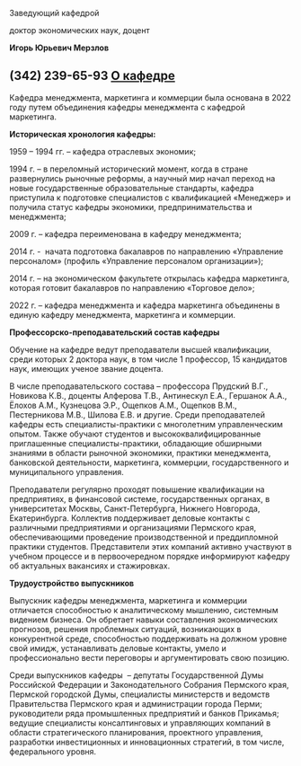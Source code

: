 Заведующий кафедрой
   

 доктор экономических наук, доцент
   

**Игорь Юрьевич Мерзлов** 
  

 (342) 239-65-93
[О кафедре](http://www.psu.ru/fakultety/ekonomicheskij-fakultet/kafedry/kafedra-menedzhmenta-marketinga-i-kommertsii/o-kafedre)
--------------------------------------------------------------------------------------------------------------





 Кафедра менеджмента, маркетинга и коммерции была основана в 2022 году путем объединения кафедры менеджмента с кафедрой маркетинга.
   

  

**Историческая хронология кафедры:** 
  

 1959 – 1994 гг. – кафедра отраслевых экономик;
   

 1994 г. – в переломный исторический момент, когда в стране развернулись рыночные реформы, а научный мир начал переход на новые государственные образовательные стандарты, кафедра приступила к подготовке специалистов с квалификацией «Менеджер» и получила статус кафедры экономики, предпринимательства и менеджмента;
   

 2009 г. – кафедра переименована в кафедру менеджмента;
   

 2014 г. -  начата подготовка бакалавров по направлению «Управление персоналом» (профиль «Управление персоналом организации»);
   

 2014 г. – на экономическом факультете открылась кафедра маркетинга, которая готовит бакалавров по направлению «Торговое дело»;
   

 2022 г. – кафедра менеджмента и кафедра маркетинга объединены в единую кафедру менеджмента, маркетинга и коммерции.
   

  

**Профессорско-преподавательский состав кафедры** 
  

 Обучение на кафедре ведут преподаватели высшей квалификации, среди которых 2 доктора наук, в том числе 1 профессор, 15 кандидатов наук, имеющих ученое звание доцента.
   

  

 В числе преподавательского состава – профессора Прудский В.Г., Новикова К.В., доценты Алферова Т.В., Антинескул Е.А., Гершанок А.А., Ёлохов А.М., Кузнецова Э.Р., Ощепков А.М., Ощепков В.М., Пестерникова М.В., Шилова Е.В. и другие. Среди преподавателей кафедры есть специалисты-практики с многолетним управленческим опытом. Также обучают студентов и высококвалифицированные приглашенные специалисты-практики, обладающие обширными знаниями в области рыночной экономики, практики менеджмента, банковской деятельности, маркетинга, коммерции, государственного и муниципального управления.
   

  

 Преподаватели регулярно проходят повышение квалификации на предприятиях, в финансовой системе, государственных органах, в университетах Москвы, Санкт-Петербурга, Нижнего Новгорода, Екатеринбурга. Коллектив поддерживает деловые контакты с различными предприятиями и организациями Пермского края, обеспечивающими проведение производственной и преддипломной практики студентов. Представители этих компаний активно участвуют в учебном процессе и в первоочередном порядке информируют кафедру об актуальных вакансиях и стажировках.
   

  

**Трудоустройство выпускников** 
  

 Выпускник кафедры менеджмента, маркетинга и коммерции отличается способностью к аналитическому мышлению, системным видением бизнеса. Он обретает навыки составления экономических прогнозов, решения проблемных ситуаций, возникающих в конкурентной среде, способностью поддерживать на должном уровне свой имидж, устанавливать деловые контакты, умело и профессионально вести переговоры и аргументировать свою позицию.
   

  

 Среди выпускников кафедры  – депутаты Государственной Думы Российской Федерации и Законодательного Собрания Пермского края, Пермской городской Думы, специалисты министерств и ведомств Правительства Пермского края и администрации города Перми; руководители ряда промышленных предприятий и банков Прикамья; ведущие специалисты консалтинговых и управляющих компаний в области стратегического планирования, проектного управления, разработки инвестиционных и инновационных стратегий, в том числе, федерального уровня.